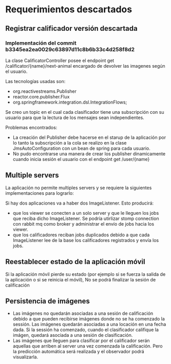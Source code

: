 # Requerimientos descartados

## Registrar calificador versión descartada

### Implementación del commit b3345ea2ea0029c63897d11c8b6b33c4d258f8d2

La clase CalificatorController posee el endpoint get /calificator/{name}/next-animal encargado de devolver las imagenes según el usuario.

Las tecnologías usadas son:
* org.reactivestreams.Publisher
* reactor.core.publisher.Flux
* org.springframework.integration.dsl.IntegrationFlows;

Se creo un topic en el cual cada clasificador tiene una subscripción con su usuario para que la lectura de los mensajes sean independientes.

Problemas encontrados:

* La creación del Publisher debe hacerse en el starup de la aplicación por lo tanto la subscripción a la cola se realizo en la clase JmsAutoConfiguration con un bean de spring para cada usuario.
* No pudo encontrarse una manera de crear los publisher dinamicamente cuando inicia sesión el usuario con el endpoint get /user/{name}

## Multiple servers

La aplicación no permite multiples servers y se requiere la siguientes implementaciones para lograrlo:

Si hay dos aplicaciones va a haber dos ImageListener. Esto producirá:

* que los viewer se conecten a un solo server y que le lleguen los jobs que reciba dicho ImageListener. Se podría utirlizar stomp connection con rabbit mq como broker y administrar el envío de jobs hacia los viewer.
* que los calificadores reciban jobs duplicados debido a que cada ImageListener lee de la base los calificadores registrados y envía los jobs.

## Reestablecer estado de la aplicación móvil

Si la aplicación móvil pierde su estado (por ejemplo si se fuerza la salida de la aplicación o si se reinicia el móvil), No se podrá finalizar la sesión de calificación

## Persistencia de imágenes

* Las imágenes no quedarán asociadas a una sesión de calificación debido a que pueden recibirse imágenes donde no se ha comenzado la sessión. Las imágenes quedarán asociadas a una locación en una fecha dada. Si la sessión ha comenzado, cuando el clasificador califique la imágen, quedará asociada a una sesión de clasificación.
* Las imágenes que lleguen para clasificar por el calificador serán aquellas que arriben al server una vez comenzada la calificación. Pero la predicción automática será realizada y el observador podrá visualizarla.  